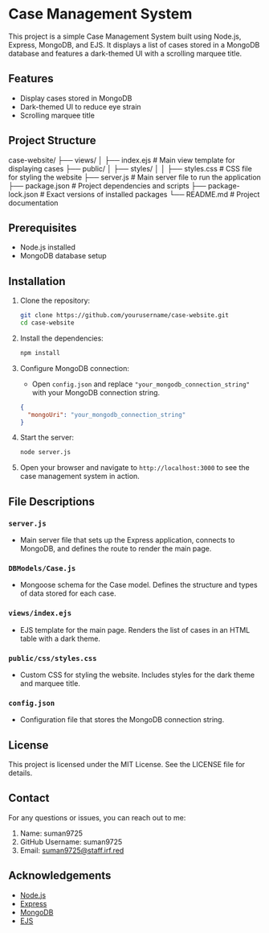 # Case Management System

This project is a simple Case Management System built using Node.js, Express, MongoDB, and EJS. It displays a list of cases stored in a MongoDB database and features a dark-themed UI with a scrolling marquee title.

## Features

- Display cases stored in MongoDB
- Dark-themed UI to reduce eye strain
- Scrolling marquee title

## Project Structure

case-website/
├── views/
│   ├── index.ejs           # Main view template for displaying cases
├── public/
│   ├── styles/
│   │   ├── styles.css      # CSS file for styling the website
├── server.js               # Main server file to run the application
├── package.json            # Project dependencies and scripts
├── package-lock.json       # Exact versions of installed packages
└── README.md               # Project documentation


## Prerequisites

- Node.js installed
- MongoDB database setup

## Installation

1. Clone the repository:

    ```bash
    git clone https://github.com/yourusername/case-website.git
    cd case-website
    ```

2. Install the dependencies:

    ```bash
    npm install
    ```

3. Configure MongoDB connection:

    - Open `config.json` and replace `"your_mongodb_connection_string"` with your MongoDB connection string.

    ```json
    {
      "mongoUri": "your_mongodb_connection_string"
    }
    ```

4. Start the server:

    ```bash
    node server.js
    ```

5. Open your browser and navigate to `http://localhost:3000` to see the case management system in action.

## File Descriptions

### `server.js`
- Main server file that sets up the Express application, connects to MongoDB, and defines the route to render the main page.

### `DBModels/Case.js`
- Mongoose schema for the Case model. Defines the structure and types of data stored for each case.

### `views/index.ejs`
- EJS template for the main page. Renders the list of cases in an HTML table with a dark theme.

### `public/css/styles.css`
- Custom CSS for styling the website. Includes styles for the dark theme and marquee title.

### `config.json`
- Configuration file that stores the MongoDB connection string.

## License

This project is licensed under the MIT License. See the LICENSE file for details.

## Contact
For any questions or issues, you can reach out to me:

1. Name: suman9725
2. GitHub Username: suman9725
3. Email: suman9725@staff.irf.red

## Acknowledgements

- [Node.js](https://nodejs.org/)
- [Express](https://expressjs.com/)
- [MongoDB](https://www.mongodb.com/)
- [EJS](https://ejs.co/)
 